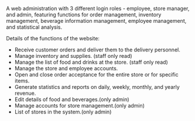 A web administration with 3 different login roles - employee, store manager, and admin, featuring functions for order management, inventory management, beverage information management, employee management, and statistical analysis.

Details of the functions of the website:
- Receive customer orders and deliver them to the delivery personnel.
- Manage inventory and supplies. (staff only read)
- Manage the list of food and drinks at the store. (staff only read)
- Manage the store and employee accounts.
- Open and close order acceptance for the entire store or for specific items.
- Generate statistics and reports on daily, weekly, monthly, and yearly revenue.
- Edit details of food and beverages.(only admin)
- Manage accounts for store management.(only admin)
- List of stores in the system.(only admin)
